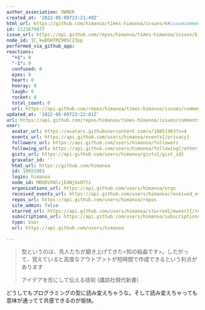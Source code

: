 ```yaml
---
author_association: OWNER
created_at: '2022-05-09T23:21:49Z'
html_url: https://github.com/himanoa/times-himanoa/issues/6#issuecomment-1121679977
id: 1121679977
issue_url: https://api.github.com/repos/himanoa/times-himanoa/issues/6
node_id: IC_kwDOHTMZ985C23pp
performed_via_github_app: 
reactions:
  "+1": 0
  "-1": 0
  confused: 0
  eyes: 0
  heart: 0
  hooray: 0
  laugh: 0
  rocket: 0
  total_count: 0
  url: https://api.github.com/repos/himanoa/times-himanoa/issues/comments/1121679977/reactions
updated_at: '2022-05-09T23:22:01Z'
url: https://api.github.com/repos/himanoa/times-himanoa/issues/comments/1121679977
user:
  avatar_url: https://avatars.githubusercontent.com/u/18651963?v=4
  events_url: https://api.github.com/users/himanoa/events{/privacy}
  followers_url: https://api.github.com/users/himanoa/followers
  following_url: https://api.github.com/users/himanoa/following{/other_user}
  gists_url: https://api.github.com/users/himanoa/gists{/gist_id}
  gravatar_id: ''
  html_url: https://github.com/himanoa
  id: 18651963
  login: himanoa
  node_id: MDQ6VXNlcjE4NjUxOTYz
  organizations_url: https://api.github.com/users/himanoa/orgs
  received_events_url: https://api.github.com/users/himanoa/received_events
  repos_url: https://api.github.com/users/himanoa/repos
  site_admin: false
  starred_url: https://api.github.com/users/himanoa/starred{/owner}{/repo}
  subscriptions_url: https://api.github.com/users/himanoa/subscriptions
  type: User
  url: https://api.github.com/users/himanoa

---
```

> 型というのは、先人たちが磨き上げてきた<知の結晶です>。したがって、覚えていると高度なアウトプットが短時間で作成できるという利点があります
>
> アイデアを形にして伝える技術 (講談社現代新書)

どうしてもプログラミングの型に読み変えちゃうな。そして読み変えちゃっても意味が通ってて共感できるのが愉快。